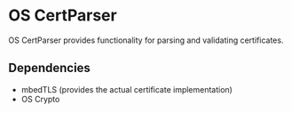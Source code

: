 # OS CertParser

OS CertParser provides functionality for parsing and validating certificates.

## Dependencies

- mbedTLS (provides the actual certificate implementation)
- OS Crypto

